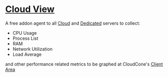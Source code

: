 # [Cloud View](https://cloudcone.com/cloud-view/)
A free addon agent to all [Cloud](https://cloudcone.com/cloud-servers/) and [Dedicated](https://cloudcone.com/dedicated-servers/) servers to collect:

* CPU Usage
* Process List
* RAM
* Network Utilization
* Load Average 

and other performance related metrics to be graphed at CloudCone's [Client Area](https://app.cloudcone.com)
